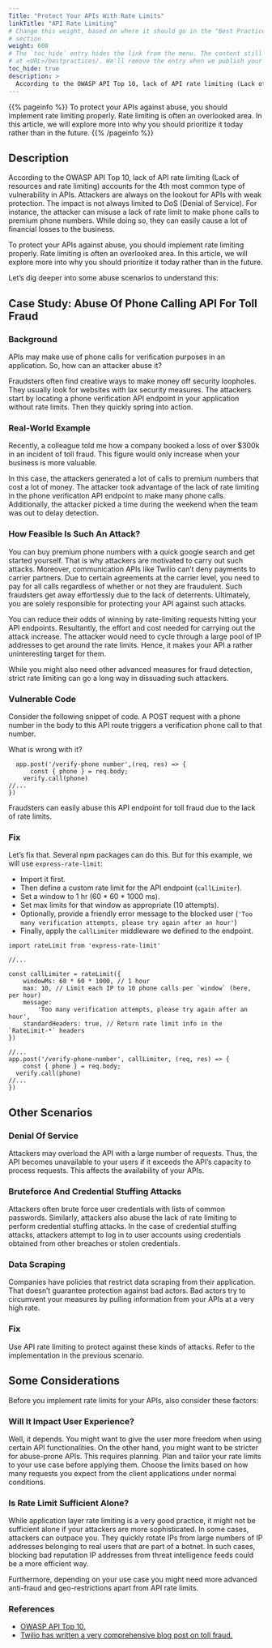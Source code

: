 ```yaml
---
Title: "Protect Your APIs With Rate Limits"
linkTitle: "API Rate Limiting"
# Change this weight, based on where it should go in the "Best Practices"
# section
weight: 600
# The `toc_hide` entry hides the link from the menu. The content still available
# at <URL>/bestpractices/. We'll remove the entry when we publish your work
toc_hide: true
description: >
  According to the OWASP API Top 10, lack of API rate limiting (Lack of resources and rate limiting) accounts for the 4th most common type of vulnerability in APIs. Attackers are always on the lookout for APIs with weak protection. The impact is not always limited to DoS (Denial of Service). For instance, the attacker can misuse a lack of rate limit to make phone calls to premium phone numbers. While doing so, they can easily cause a lot of financial losses to the business.
---
```


{{% pageinfo %}}
  To protect your APIs against abuse, you should implement rate limiting properly. Rate limiting is often an overlooked area. In this article, we will explore more into why you should prioritize it today rather than in the future.
{{% /pageinfo %}}

## Description
  
According to the OWASP API Top 10, lack of API rate limiting (Lack of resources and rate limiting) accounts for the 4th most common type of vulnerability in APIs. Attackers are always on the lookout for APIs with weak protection. The impact is not always limited to DoS (Denial of Service). For instance, the attacker can misuse a lack of rate limit to make phone calls to premium phone numbers. While doing so, they can easily cause a lot of financial losses to the business.

To protect your APIs against abuse, you should implement rate limiting properly. Rate limiting is often an overlooked area. In this article, we will explore more into why you should prioritize it today rather than in the future. 

Let’s dig deeper into some abuse scenarios to understand this:

## Case Study: Abuse Of Phone Calling API For Toll Fraud
  
### Background
  
APIs may make use of phone calls for verification purposes in an application. So, how can an attacker abuse it? 

Fraudsters often find creative ways to make money off security loopholes. They usually look for websites with lax security measures. The attackers start by locating a phone verification API endpoint in your application without rate limits. Then they quickly spring into action.

### Real-World Example
  
Recently, a colleague told me how a company booked a loss of over $300k in an incident of toll fraud. This figure would only increase when your business is more valuable.

In this case, the attackers generated a lot of calls to premium numbers that cost a lot of money. The attacker took advantage of the lack of rate limiting in the phone verification API endpoint to make many phone calls. Additionally, the attacker picked a time during the weekend when the team was out to delay detection.

### How Feasible Is Such An Attack?
  
You can buy premium phone numbers with a quick google search and get started yourself. That is why attackers are motivated to carry out such attacks. Moreover, communication APIs like Twilio can’t deny payments to carrier partners. Due to certain agreements at the carrier level, you need to pay for all calls regardless of whether or not they are fraudulent. Such fraudsters get away effortlessly due to the lack of deterrents. Ultimately, you are solely responsible for protecting your API against such attacks.

You can reduce their odds of winning by rate-limiting requests hitting your API endpoints. Resultantly, the effort and cost needed for carrying out the attack increase. The attacker would need to cycle through a large pool of IP addresses to get around the rate limits. Hence, it makes your API a rather uninteresting target for them. 

While you might also need other advanced measures for fraud detection, strict rate limiting can go a long way in dissuading such attackers.

### Vulnerable Code
  
Consider the following snippet of code. A POST request with a phone number in the body to this API route triggers a verification phone call to that number.

What is wrong with it?

```
  app.post('/verify-phone number',(req, res) => {
	  const { phone } = req.body;	
    verify.call(phone)
//...
})
```

Fraudsters can easily abuse this API endpoint for toll fraud due to the lack of rate limits.

### Fix

Let’s fix that. Several npm packages can do this. But for this example, we will use `express-rate-limit`:

- Import it first. 
- Then define a custom rate limit for the API endpoint (`callLimiter`). 
- Set a window to 1 hr (60 * 60 * 1000 ms).
- Set max limits for that window as appropriate (10 attempts).
- Optionally, provide a friendly error message to the blocked user (`'Too many verification attempts, please try again after an hour'`)
- Finally, apply the `callLimiter` middleware we defined to the endpoint.

```
import rateLimit from 'express-rate-limit'

//...

const callLimiter = rateLimit({
	windowMs: 60 * 60 * 1000, // 1 hour
	max: 10, // Limit each IP to 10 phone calls per `window` (here, per hour)
	message:
		'Too many verification attempts, please try again after an hour',
	standardHeaders: true, // Return rate limit info in the `RateLimit-*` headers
})
 
//...
app.post('/verify-phone-number', callLimiter, (req, res) => {
	const { phone } = req.body;	
  verify.call(phone)
//...
})
```

## Other Scenarios
  
### Denial Of Service
  
Attackers may overload the API with a large number of requests. Thus, the API becomes unavailable to your users if it exceeds the API’s capacity to process requests. This affects the availability of your APIs.
  
### Bruteforce And Credential Stuffing Attacks
  
Attackers often brute force user credentials with lists of common passwords. Similarly, attackers also abuse the lack of rate limiting to perform credential stuffing attacks. In the case of credential stuffing attacks, attackers attempt to log in to user accounts using credentials obtained from other breaches or stolen credentials.
 
### Data Scraping
  
Companies have policies that restrict data scraping from their application. That doesn’t guarantee protection against bad actors. Bad actors try to circumvent your measures by pulling information from your APIs at a very high rate.
  
### Fix
  
Use API rate limiting to protect against these kinds of attacks. Refer to the implementation in the previous scenario.
 
## Some Considerations
  
Before you implement rate limits for your APIs, also consider these factors:
  
### Will It Impact User Experience?
  
Well, it depends. You might want to give the user more freedom when using certain API functionalities. On the other hand, you might want to be stricter for abuse-prone APIs. This requires planning. Plan and tailor your rate limits to your use case before applying them. Choose the limits based on how many requests you expect from the client applications under normal conditions.

### Is Rate Limit Sufficient Alone?
  
While application layer rate limiting is a very good practice, it might not be sufficient alone if your attackers are more sophisticated. In some cases, attackers can outpace you. They quickly rotate IPs from large numbers of IP addresses belonging to real users that are part of a botnet. In such cases, blocking bad reputation IP addresses from threat intelligence feeds could be a more efficient way.

Furthermore, depending on your use case you might need more advanced anti-fraud and geo-restrictions apart from API rate limits.
  
### References
- [OWASP API Top 10.](https://owasp.org/www-project-api-security/)
- [Twilio has written a very comprehensive blog post on toll fraud.](https://www.twilio.com/learn/voice-and-video/toll-fraud)
